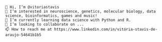     👋 Hi, I’m @vitoriastavis
    👀 I’m interested in neuroscience, genetics, molecular biology, data science, bioinformatics, games and music!
    🌱 I’m currently learning data science with Python and R.
    💞️ I’m looking to collaborate on ...
    📫 How to reach me at https://www.linkedin.com/in/vitória-stavis-de-araujo-54641b1b5
